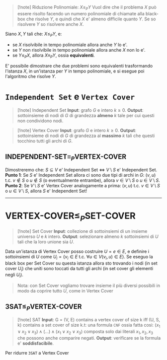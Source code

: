 > [!note] Riduzione Polinomiale: $X \leq_P Y$
> Vuol dire che il problema $X$ può essere risolto facendo un numero polinomiale di chiamate alla black-box che risolve $Y$, e quindi che $X$ e' almeno difficile quanto $Y$. Se so risolvere $Y$ so risolvere anche $X$.

Siano $X,Y$ tali che: $X \leq_P Y$, e:
* se $X$ risolvibile in tempo polinomiale allora anche $Y$ lo e'.
* se $Y$ non risolvibile in tempo polinomiale allora anche $X$ non lo e'.
* se $Y \leq_P X$, allora $X \equiv_P Y$, ossia **equivalenti**.

E' possibile dimostrare che due problemi sono equivalenti trasformando l'istanza $X$, in un'istanza per $Y$ in tempo polinomiale, e si esegue poi l'algoritmo che risolve $Y$.

# `Independent Set` e `Vertex Cover`
>[!note] Independent Set
> **Input**: grafo $G$ e intero $k \geq 0$.
> **Output**: sottoinsieme di nodi di $G$ di grandezza **almeno** $k$ tale per cui questi non condividono nodi.

>[!note] Vertex Cover
>**Input**: grafo $G$ e intero $k \geq 0$.
>**Output**: sottoinsieme di nodi di $G$ di grandezza al **massimo** $k$ tali che questi tocchino tutti gli archi di $G$.

## $\text{INDEPENDENT-SET} \equiv_P \text{VERTEX-COVER}$

Dimostreremo che: $S \subseteq V$ e' Independent Set $\iff$ $V \setminus S$ e' Independent Set.
**Punto 1**: Se $S$ e' Independent Set allora ci sono due tipi di archi in $G$: $(v,u) \text{ t.c. } v \notin S \text{ o } u \notin S$ (o eventualmente entrambe), allora $v \in V \setminus S \text{ o } u \in V \setminus S$.
**Punto 2**: Se $V \setminus S$ e' Vertex Cover analogamente a prima: $(v,u) \text { t.c. } v \in V \setminus S \text{ o } u \in V \setminus S$, allora $S$ e' Independent Set!

---
# $\text{VERTEX-COVER} \leq_P \text{SET-COVER}$
> [!note] Set Cover
> **Input**: collezione di sottoinsiemi di un insieme universo $U$ e $k$ intero.
> **Output**: selezionare almeno $k$ sottoinsiemi di $U$ tali che la loro unione sia $U$.

Data un'istanza di Vertex Cover posso costruire $U = {e \in E}$, e definire i sottoinsiemi di $U$ come $U_i = \{ v_i \in E \text{ t.c. } \forall u \in V (v_i,u) \in E  \}$. Se eseguo la black box per Set Cover su questa istanza allora  sto trovando i nodi (in set cover $U_i$) che uniti sono toccati da tutti gli archi (in set cover gli elementi negli $U_i$).

> Nota: con Set Cover vogliamo trovare insieme il più diversi possibili in modo da coprire tutto $U$, come in Vertex Cover

## $\text{3SAT} \leq_P \text{VERTEX-COVER}$
> [!note] SAT
> **Input**: G = (V, E) contains a vertex cover of size k iff (U, S, k) contains
a set cover of size k.t: una formula `CNF` ossia fatta cosi: $(x_1 \lor x_2 \lor x_3) \land (...) \land (x_1 \lor x_2 \lor x_3)$ composta solo dai literali $x_1, x_2, x_3$ che possono anche comparire negati.
> **Output**: verificare se la formula e' **soddisfacibile**.

Per ridurre `3SAT` a Vertex Cover 